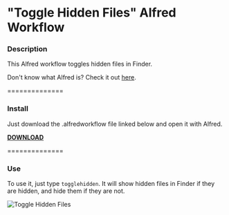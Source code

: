 "Toggle Hidden Files" Alfred Workflow
=====================================

### Description

This Alfred workflow toggles hidden files in Finder.

Don't know what Alfred is? Check it out [here](http://www.alfredapp.com/).

==============

### Install

Just download the .alfredworkflow file linked below and open it with Alfred.

__[DOWNLOAD](https://cdn.ryanverhey.dev/alfred/toggle-hidden-files.alfredworkflow)__

==============

### Use

To use it, just type `togglehidden`. It will show hidden files in Finder if they are hidden, and hide them if they are not.

![Toggle Hidden Files](http://i.imgur.com/EcDA1w7.png)
